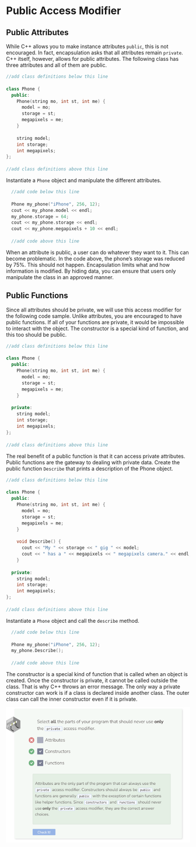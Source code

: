 # Public Access Modifier
## Public Attributes
While C++ allows you to make instance attributes `public`, this is not encouraged. In fact, encapsulation asks that all attributes remain `private`. C++ itself, however, allows for public attributes. The following class has three attributes and all of them are public.

```cpp
//add class definitions below this line
    
class Phone {
  public:
    Phone(string mo, int st, int me) {
      model = mo;
      storage = st;
      megapixels = me;
    }
  
    string model;
    int storage;
    int megapixels;
};

//add class definitions above this line
```

Instantiate a `Phone` object and manipulate the different attributes.

```cpp
  //add code below this line
  
  Phone my_phone("iPhone", 256, 12);
  cout << my_phone.model << endl;
  my_phone.storage = 64;
  cout << my_phone.storage << endl;
  cout << my_phone.megapixels + 10 << endl;

  //add code above this line
```

When an attribute is public, a user can do whatever they want to it. This can become problematic. In the code above, the phone’s storage was reduced by 75%. This should not happen. Encapsulation limits what and how information is modified. By hiding data, you can ensure that users only manipulate the class in an approved manner.

## Public Functions
Since all attributes should be private, we will use this access modifier for the following code sample. Unlike attributes, you are encouraged to have public functions. If all of your functions are private, it would be impossible to interact with the object. The constructor is a special kind of function, and this too should be public.

```cpp
//add class definitions below this line
    
class Phone {
  public:
    Phone(string mo, int st, int me) {
      model = mo;
      storage = st;
      megapixels = me;
    }
  
  private:
    string model;
    int storage;
    int megapixels;
};
  
//add class definitions above this line
```
The real benefit of a public function is that it can access private attributes. Public functions are the gateway to dealing with private data. Create the public function `Describe` that prints a description of the Phone object.

```cpp
//add class definitions below this line
    
class Phone {
  public:
    Phone(string mo, int st, int me) {
      model = mo;
      storage = st;
      megapixels = me;
    }
  
    void Describe() {
      cout << "My " << storage << " gig " << model;
      cout << " has a " << megapixels << " megapixels camera." << endl;
    }
  
  private:
    string model;
    int storage;
    int megapixels;
};

//add class definitions above this line
```
Instantiate a `Phone` object and call the `describe` method.

```cpp
  //add code below this line
  
  Phone my_phone("iPhone", 256, 12);
  my_phone.Describe();

  //add code above this line
```
The constructor is a special kind of function that is called when an object is created. Once the constructor is private, it cannot be called outside the class. That is why C++ throws an error message. The only way a private constructor can work is if a class is declared inside another class. The outer class can call the inner constructor even if it is private.

![Question 2](_assets/Q2.png)

